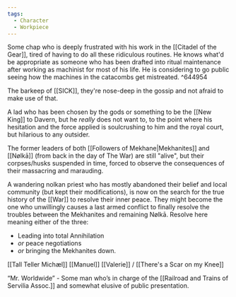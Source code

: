 ```yaml
---
tags:
  - Character
  - Workpiece
---
```

Some chap who is deeply frustrated with his work in the [[Citadel of the Gear]], tired of having to do all these ridiculous routines. He knows what'd be appropriate as someone who has been drafted into ritual maintenance after working as machinist for most of his life. He is considering to go public seeing how the machines in the catacombs get mistreated. ^644954

The barkeep of [[SICK]], they're nose-deep in the gossip and not afraid to make use of that.

A lad who has been chosen by the gods or something to be the [[New King]] to Davern, but he *really* does not want to, to the point where his hesitation and the force applied is soulcrushing to him and the royal court, but hilarious to any outsider.

The former leaders of both [[Followers of Mekhane|Mekhanites]] and [[Nølkā]] (from back in the day of The War) are still "alive", but their corpses/husks suspended in time, forced to observe the consequences of their massacring and marauding.

A wandering nolkan priest who has mostly abandoned their belief and local community (but kept their modifications), is now on the search for the true history of the [[War]] to resolve their inner peace.
They might become the one who unwillingly causes a last armed conflict to finally resolve the troubles between the Mekhanites and remaining Nølkā. Resolve here meaning either of the three:
- Leading into total Annihilation
- *or* peace negotiations
- *or* bringing the Mekhanites down.

[[Tall Teller Michæl]]
[[Manuel]]
[[Valerie]] / [[There's a Scar on my Knee]]

“Mr. Worldwide” - Some man who’s in charge of the [[Railroad and Trains of Servilia Assoc.]] and somewhat elusive of public presentation. 